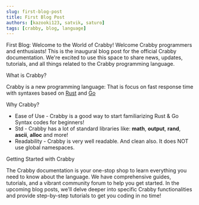 ```yaml
---
slug: first-blog-post
title: First Blog Post
authors: [kazooki123, satvik, saturo]
tags: [crabby, blog, language]
---
```


First Blog: Welcome to the World of Crabby!
Welcome Crabby programmers and enthusiasts! This is the inaugural blog post for the official Crabby documentation. We're excited to use this space to share news, updates, tutorials, and all things related to the Crabby programming language.

What is Crabby?

Crabby is a new programming language: That is focus on fast response time with syntaxes based on <a href="https://www.rust-lang.org/">Rust</a> and <a href="https://go.dev/">Go</a>

Why Crabby?

* Ease of Use - Crabby is a good way to start familiarizing Rust & Go Syntax codes for beginners!
* Std - Crabby has a lot of standard libraries like: **math**, **output**, **rand**, **ascii**, **alloc** and more!
* Readability - Crabby is very well readable. And clean also. It does NOT use global namespaces.

Getting Started with Crabby

The Crabby documentation is your one-stop shop to learn everything you need to know about the language. We have comprehensive guides, tutorials, and a vibrant community forum to help you get started.  In the upcoming blog posts, we'll delve deeper into specific Crabby functionalities and provide step-by-step tutorials to get you coding in no time!
